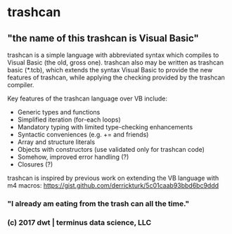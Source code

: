 # trashcan
## "the name of this trashcan is Visual Basic"

trashcan is a simple language with abbreviated syntax which compiles to
Visual Basic (the old, gross one).
trashcan also may be written as trashcan basic (\*.tcb), which extends the syntax Visual Basic to provide the new features of trashcan, while applying the checking provided by the trashcan compiler.

Key features of the trashcan language over VB include:
* Generic types and functions
* Simplified iteration (for-each loops)
* Mandatory typing with limited type-checking enhancements
* Syntactic conveniences (e.g. += and friends)
* Array and structure literals
* Objects with constructors (use validated only for trashcan code)
* Somehow, improved error handling (?)
* Closures (?)

trashcan is inspired by previous work on extending the VB language with m4 macros: https://gist.github.com/derrickturk/5c01caab93bbd6bc9ddd

### "I already am eating from the trash can all the time."
### (c) 2017 dwt | terminus data science, LLC
